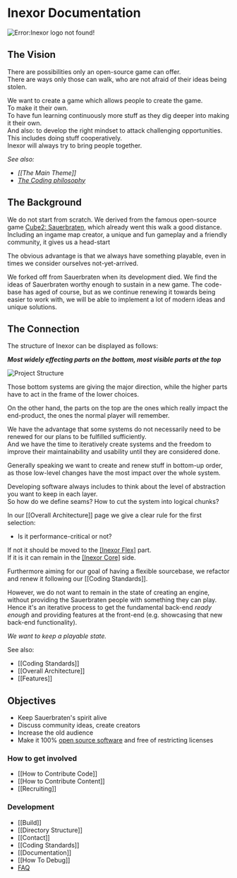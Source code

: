 # Inexor Documentation

![Error:Inexor logo not found!](https://raw.githubusercontent.com/inexorgame/site/master/src/assets/logo_rendered/inexor_logo_600.png)

## The Vision

There are possibilities only an open-source game can offer.  
There are ways only those can walk, who are not afraid of their ideas being stolen.

We want to create a game which allows people to create the game.  
To make it their own.  
To have fun learning continuously more stuff as they dig deeper into making it their own.  
And also: to develop the right mindset to attack challenging opportunities.
This includes doing stuff cooperatively.  
Inexor will always try to bring people together.

_See also:_
* _[[The Main Theme]]_
* _[The Coding philosophy](https://github.com/inexorgame/inexor-core/wiki/Home/_edit#coding-philosophy)_

## The Background

We do not start from scratch. We derived from the famous open-source game [Cube2: Sauerbraten](http://sauerbraten.org/), which already went this walk a good distance.
Including an ingame map creator, a unique and fun gameplay and a friendly community, it gives us a head-start

The obvious advantage is that we always have something playable, even in times we consider ourselves not-yet-arrived.

We forked off from Sauerbraten when its development died. We find the ideas of Sauerbraten worthy enough to sustain in a new game.
The code-base has aged of course, but as we continue renewing it towards being easier to work with, we will be able to implement a lot of modern ideas and unique solutions.

## The Connection

The structure of Inexor can be displayed as follows:


_**Most widely effecting parts on the bottom, most visible parts at the top**_

![Project Structure](https://raw.githubusercontent.com/inexorgame/visualisations/master/wiki/Inexor-structure.svg?sanitize=true)

Those bottom systems are giving the major direction, while the higher parts have to act in the frame of the lower choices.

On the other hand, the parts on the top are the ones which really impact the end-product, the ones the normal player will remember.

We have the advantage that some systems do not necessarily need to be renewed for our plans to be fulfilled sufficiently.  
And we have the time to iteratively create systems and the freedom to improve their maintainability and usability until they are considered done.

Generally speaking we want to create and renew stuff in bottom-up order, as those low-level changes have the most impact over the whole system.

Developing software always includes to think about the level of abstraction you want to keep in each layer.  
So how do we define seams? How to cut the system into logical chunks?

In our [[Overall Architecture]] page we give a clear rule for the first selection:  
* Is it performance-critical or not?

If not it should be moved to the [[Inexor Flex]](NodeJS) part.  
If it is it can remain in the [[Inexor Core]](C++) side.

Furthermore aiming for our goal of having a flexible sourcebase, we refactor and renew it following our [[Coding Standards]].

However, we do not want to remain in the state of creating an engine, without providing the Sauerbraten people with something they can play.  
Hence it's an iterative process to get the fundamental back-end _ready enough_ and providing features at the front-end (e.g. showcasing that new back-end functionality).

_We want to keep a playable state._  

See also:

* [[Coding Standards]]
* [[Overall Architecture]]
* [[Features]]


## Objectives

* Keep Sauerbraten's spirit alive
* Discuss community ideas, create creators
* Increase the old audience
* Make it 100% [open source software](https://creativecommons.org/about/program-areas/technology/technology-resources/software/) and free of restricting licenses

### How to get involved
* [[How to Contribute Code]]
* [[How to Contribute Content]]  
* [[Recruiting]]

### Development

* [[Build]]
* [[Directory Structure]]
* [[Contact]]
* [[Coding Standards]]
* [[Documentation]]
* [[How To Debug]]
* [FAQ](https://github.com/inexorgame/inexor-core/wiki/Frequently-Asked-Questions)
